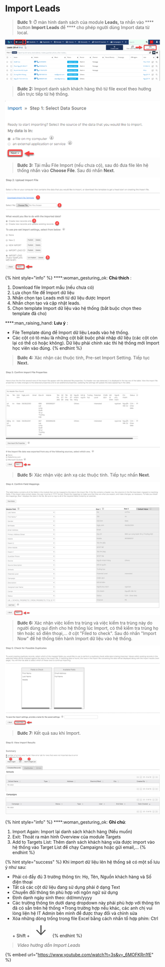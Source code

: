 # Import Leads

> **Bước 1:** Ở màn hình danh sách của module **Leads,** ta nhấn vào **** button **Import Leads** để **** cho phép người dùng Import data từ local.

![](../../.gitbook/assets/ImportLead.png)

> **Bước 2:** Import danh sách khách hàng thô từ file excel theo hướng dẫn trực tiếp từ hệ thống.

![](<../../.gitbook/assets/2 (1).png>)

> **Bước 3:**
> Tải mẫu File Import (nếu chưa có), sau đó đưa file lên hệ thống nhấn vào **Choose File**. Sau đó nhấn **Next**.

![](../../.gitbook/assets/ImportLead2.png)

{% hint style="info" %}
****:woman\_gesturing\_ok: **Chú thích** :

1. Download file Import mẫu (nếu chưa có)
2. Lựa chọn file để Import dữ liệu
3. Nhấn chọn tạo Leads mới từ dữ liệu được Import
4. Nhấn chọn tạo và cập nhật leads.
5. Chọn template Import dữ liệu vào hệ thống (bắt buộc chọn theo template đã cho)

****:man\_raising\_hand: **Lưu ý** :&#x20;

* File Template dùng để Import dữ liệu Leads vào hệ thống.
* Các cột có tô màu là những cột bắt buộc phải nhập dữ liệu (các cột còn lại có thể có hoặc không). Dữ liệu phải chính xác thì hệ thống mới Import học viên vào đúng.
{% endhint %}

> **Bước 4:** Xác nhận các thuộc tính, Pre-set Import Setting. Tiếp tục **Next.**

![](<../../.gitbook/assets/4 (1).png>)

> **Bước 5:** Xác nhận việc ánh xạ các thuộc tính. Tiếp tục nhấn **Next**.

![](<../../.gitbook/assets/5 (1).png>)

> **Bước 6:** Xác nhận việc kiểm tra trùng và việc kiểm tra trùng này do người dùng qui định cho hệ thống lúc Import, có thể kiểm tra trùng họ tên hoặc số điên thoại,... ở cột "Filed to check". Sau đó nhấn "Import Now" để hệ thống tiến hành Import dữ liệu vào hệ thống.

![](<../../.gitbook/assets/6 (1).png>)

> **Bước 7:** Kết quả sau khi Import.

![](<../../.gitbook/assets/7 (1).png>)

{% hint style="info" %}
****:woman\_gesturing\_ok: **Ghi chú**:

1. Import Again: Import lại danh sách khách hàng (Nếu muốn)
2. Exit: Thoát ra màn hình Overview của module Targets
3. Add to Targets List: Thêm danh sách khách hàng vừa được import vào hệ thống vào Target List để chạy Campaigns hoặc gửi email,...
{% endhint %}

{% hint style="success" %}
Khi import dữ liệu lên hệ thống sẽ có một số lưu ý như sau:

* Phải có đầy đủ 3 trường thông tin: Họ, Tên, Nguồn khách hàng và Số điện thoại
* Tất cả các cột dữ liệu đang sử dụng phải ở dạng Text
* Chuyển đổi thông tin phù hợp với ngôn ngữ sử dụng
* Định dạnh ngày sinh theo: dd/mm/yyyy
* Các trường thông tin dưới dạng dropdown này phải phù hợp với thông tin đã có sẵn trên hệ thống \*Trong trường hợp nếu khác, các anh chị vui lòng liện hệ IT Admin bên mình để được thay đổi và chỉnh sửa
* Xóa những dòng trống trong file Excel bằng cách nhấn tổ hợp phím: Ctrl + Shift + <img src="../../.gitbook/assets/image (3) (2) (1).png" alt="" data-size="line">
{% endhint %}

> _Video hướng dẫn Import Leads_

{% embed url="https://www.youtube.com/watch?t=3s&v=_6MOFKRn1fE" %}
